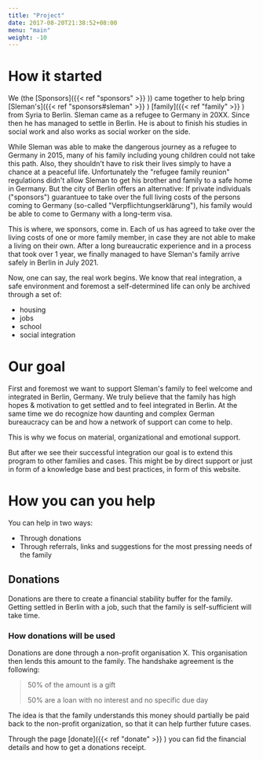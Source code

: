 ```yaml
---
title: "Project"
date: 2017-08-20T21:38:52+08:00
menu: "main"
weight: -10
---
```



# How it started
We (the [Sponsors]({{< ref "sponsors" >}} )) came together to help bring [Sleman's]({{< ref "sponsors#sleman" >}} ) [family]({{< ref "family" >}} ) from Syria to Berlin. Sleman came as a refugee to Germany in 20XX. Since then he has managed to settle in Berlin. He is about to finish his studies in social work and also works as social worker on the side.

While Sleman was able to make the dangerous journey as a refugee to Germany in 2015, many of his family including young children could not take this path. Also, they shouldn't have to risk their lives simply to have a chance at a peaceful life. Unfortunately the  "refugee family reunion" regulations didn't allow Sleman to get his brother and family to a safe home in Germany. 
But the city of Berlin offers an alternative: If private individuals ("sponsors") guarantuee to take over the full living costs of the persons coming to Germany (so-called "Verpflichtungserklärung"), his family would be able to come to Germany with a long-term visa. 

This is where, we sponsors, come in. Each of us has agreed to take over the living costs of one or more family member, in case they are not able to make a living on their own. After a long bureaucratic experience and in a process that took over 1 year, we finally managed to have Sleman's family arrive safely in Berlin in July 2021.

Now, one can say, the real work begins. We know that real integration, a safe environment and foremost a self-determined life can only be archived through a set of:
* housing
* jobs
* school
* social integration

# Our goal
First and foremost we want to support Sleman's family to feel welcome and integrated in Berlin, Germany.
We truly believe that the family has high hopes & motivation to get settled and to feel integrated in Berlin. At the same time we do recognize how daunting and complex German bureaucracy can be and how a network of support can come to help.

This is why we focus on material, organizational and emotional support.

But after we see their successful integration our goal is to extend this program to other families and cases. This might be by direct support or just in form of a knowledge base and best practices, in form of this website.

# How you can you help
You can help in two ways:
* Through donations
* Through referrals, links and suggestions for the most pressing needs of the family

## Donations
Donations are there to create a financial stability buffer for the family.
Getting settled in Berlin with a job, such that the family is self-sufficient will take time. 

### How donations will be used
Donations are done through a non-profit organisation X.
This organisation then lends this amount to the family. The handshake agreement is the following:
> 50% of the amount is a gift
>
> 50% are a loan with no interest and no specific due day

The idea is that the family understands this money should partially be paid back to the non-profit organization, so that it can help further future cases.

Through the page [donate]({{< ref "donate" >}} ) you can fid the financial details and how to get a donations receipt.